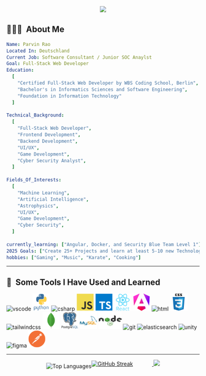 <p align="center">
  <img src=https://capsule-render.vercel.app/api?type=waving&height=200&color=gradient&text=Hey%20There!%20👀 />
</p>

<h2> 👨🏻‍💻 &nbsp;About Me</h2>

```yaml
Name: Parvin Rao
Located In: Deutschland
Current Job: Software Consultant / Junior SOC Anaylst
Goal: Full-Stack Web Developer
Education:
  [
    "Certified Full-Stack Web Developer by WBS Coding School, Berlin",
    "Bachelor's in Informatics Sciences and Software Engineering",
    "Foundation in Information Technology"
  ]

Technical_Background:
  [
    "Full-Stack Web Developer",
    "Frontend Development",
    "Backend Development",
    "UI/UX",
    "Game Development",
    "Cyber Security Analyst",
  ]

Fields_Of_Interests:
  [
    "Machine Learning",
    "Artificial Intelligence",
    "Astrophysics",
    "UI/UX",
    "Game Development",
    "Cyber Security",
  ]
  
currently_learning: ["Angular, Docker, and Security Blue Team Level 1"]
2025 Goals: ["Create 25+ Projects and learn at least 5-10 new Technologies."]
hobbies: ["Gaming", "Music", "Karate", "Cooking"]
```
  
---  

<h2> 🚀 &nbsp;Some Tools I Have Used and Learned</h2>
<p align="left">
<img src="https://cdn.jsdelivr.net/gh/devicons/devicon/icons/vscode/vscode-original.svg" alt="vscode" width="45" height="45"/>
<img src="https://raw.githubusercontent.com/devicons/devicon/master/icons/python/python-original-wordmark.svg" alt="python" width="45" height="45"/>
<img src="https://cdn.jsdelivr.net/gh/devicons/devicon/icons/csharp/csharp-original.svg" alt="csharp" width="45" height="45"/>
<img src="https://raw.githubusercontent.com/devicons/devicon/master/icons/javascript/javascript-original.svg" alt="javascript" width="45" height="45" />
<img src="https://raw.githubusercontent.com/devicons/devicon/master/icons/typescript/typescript-original.svg" alt="typescript" width="45" height="45" />
<img src="https://raw.githubusercontent.com/devicons/devicon/master/icons/react/react-original-wordmark.svg" alt="react" width="45" height="45" />
<img src="https://raw.githubusercontent.com/devicons/devicon/master/icons/angular/angular-original.svg" alt="angular" width="45" height="45" />
<img src="https://cdn.jsdelivr.net/gh/devicons/devicon/icons/html5/html5-original.svg" alt="html" width="45" height="45"/>
<img src="https://raw.githubusercontent.com/devicons/devicon/master/icons/css3/css3-original-wordmark.svg" alt="css3" width="45" height="45" />
<img src="https://upload.wikimedia.org/wikipedia/commons/d/d5/Tailwind_CSS_Logo.svg" alt="tailwindcss" width="45" height="45" />
<img src="https://raw.githubusercontent.com/devicons/devicon/master/icons/mongodb/mongodb-original.svg" alt="mongodb" width="45" height="45" />
<img src="https://raw.githubusercontent.com/devicons/devicon/master/icons/postgresql/postgresql-original-wordmark.svg" alt="postgresql" width="45" height="45" />
<img src="https://raw.githubusercontent.com/devicons/devicon/master/icons/mysql/mysql-original-wordmark.svg" alt="mysql" width="45" height="45" />
<img src="https://raw.githubusercontent.com/devicons/devicon/master/icons/nodejs/nodejs-original-wordmark.svg" alt="nodejs" width="60" height="45" /> 
<img src="https://cdn.jsdelivr.net/gh/devicons/devicon/icons/git/git-original.svg" alt="git" width="45" height="45"/>
<img src="https://cdn.jsdelivr.net/gh/devicons/devicon/icons/elasticsearch/elasticsearch-original.svg" alt="elasticsearch" width="45" height="45" />
<img src="https://cdn.jsdelivr.net/gh/devicons/devicon/icons/unity/unity-original.svg" alt="unity" width="45" height="45" />
<img src="https://cdn.jsdelivr.net/gh/devicons/devicon/icons/figma/figma-original.svg" alt="figma" width="45" height="45"/>
<img src="https://raw.githubusercontent.com/devicons/devicon/master/icons/postman/postman-original.svg" alt="postman" width="45" height="45" />
</p>

---

<div style="display: flex; justify-content: center; align-items: center;">
  <img src="https://github-readme-stats.vercel.app/api/top-langs/?username=parvinrao079&layout=compact&theme=tokyonight" alt="Top Languages">
  <a href="https://git.io/streak-stats">
    <img src="https://streak-stats.demolab.com/?user=parvinrao079" alt="GitHub Streak" style="margin-right: 50px;>
  </a>
</div>


---

<p align="center">
  <img src="https://capsule-render.vercel.app/api?type=waving&color=gradient&height=200&section=footer"/>
</p>
